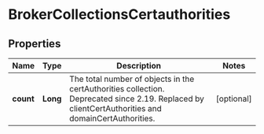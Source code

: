 
# BrokerCollectionsCertauthorities

## Properties
Name | Type | Description | Notes
------------ | ------------- | ------------- | -------------
**count** | **Long** | The total number of objects in the certAuthorities collection. Deprecated since 2.19. Replaced by clientCertAuthorities and domainCertAuthorities. |  [optional]



